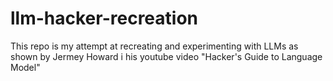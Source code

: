 # llm-hacker-recreation
This repo is my attempt at recreating and experimenting with LLMs as shown by Jermey Howard i his youtube video "Hacker's Guide to Language Model"

